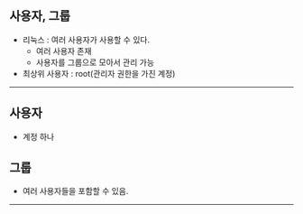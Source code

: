 

## 사용자,  그룹
- 리눅스 : 여러 사용자가 사용할 수 있다.
  - 여러 사용자 존재
  - 사용자를 그룹으로 모아서 관리 가능
- 최상위 사용자 : root(관리자 권한을 가진 계정)

---

## 사용자
- 계정 하나

## 그룹
- 여러 사용자들을 포함할 수 있음.

---